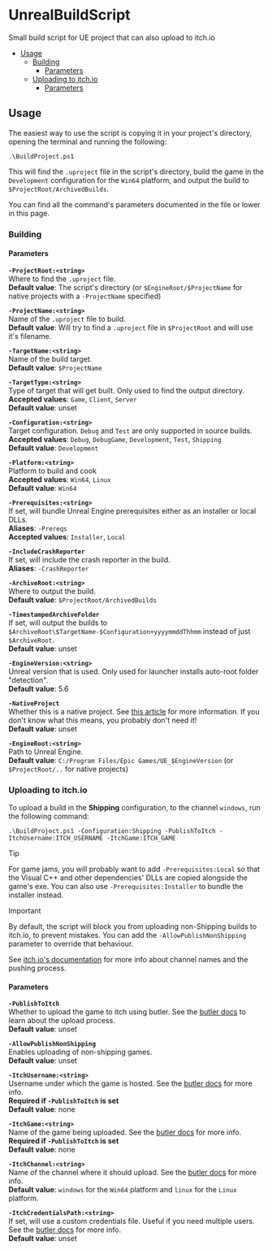 # UnrealBuildScript
Small build script for UE project that can also upload to itch.io

<!-- no toc -->
- [Usage](#usage)
	- [Building](#building)
		- [Parameters](#parameters)
	- [Uploading to itch.io](#uploading-to-itchio)
		- [Parameters](#parameters-1)

## Usage

The easiest way to use the script is copying it in your project's directory, opening the terminal and running the following:

```pwsh
.\BuildProject.ps1
```

This will find the `.uproject` file in the script's directory, build the game in the `Development` configuration for the `Win64` platform, and output the build to `$ProjectRoot/ArchivedBuilds`.

You can find all the command's parameters documented in the file or lower in this page.

### Building

#### Parameters

**`-ProjectRoot:<string>`**  
Where to find the `.uproject` file.  
**Default value**: The script's directory (or `$EngineRoot/$ProjectName` for native projects with a `-ProjectName` specified)

**`-ProjectName:<string>`**  
Name of the `.uproject` file to build.  
**Default value**: Will try to find a `.uproject` file in `$ProjectRoot` and will use it's filename.

**`-TargetName:<string>`**  
Name of the build target.  
**Default value**: `$ProjectName`

**`-TargetType:<string>`**  
Type of target that will get built. Only used to find the output directory.  
**Accepted values**: `Game`, `Client`, `Server`  
**Default value**: unset

**`-Configuration:<string>`**  
Target configuration. `Debug` and `Test` are only supported in source builds.  
**Accepted values**: `Debug`, `DebugGame`, `Development`, `Test`, `Shipping`  
**Default value**: `Development`

**`-Platform:<string>`**  
Platform to build and cook  
**Accepted values**: `Win64`, `Linux`  
**Default value**: `Win64`

**`-Prerequisites:<string>`**  
If set, will bundle Unreal Engine prerequisites either as an installer or local DLLs.  
**Aliases**: `-Prereqs`  
**Accepted values**: `Installer`, `Local`

**`-IncludeCrashReporter`**  
If set, will include the crash reporter in the build.  
**Aliases**: `-CrashReporter`  

**`-ArchiveRoot:<string>`**  
Where to output the build.  
**Default value**: `$ProjectRoot/ArchivedBuilds`

**`-TimestampedArchiveFolder`**  
If set, will output the builds to `$ArchiveRoot\$TargetName-$Configuration+yyyymmddThhmm` instead of just `$ArchiveRoot`.  
**Default value**: unset

**`-EngineVersion:<string>`**  
Unreal version that is used. Only used for launcher installs auto-root folder "detection".  
**Default value**: 5.6

**`-NativeProject`**  
Whether this is a native project. See [this article](https://dev.epicgames.com/community/learning/knowledge-base/eP9R/unreal-engine-what-s-a-native-project) for more information. If you don't know what this means, you probably don't need it!  
**Default value**: unset

**`-EngineRoot:<string>`**  
Path to Unreal Engine.  
**Default value**: `C:/Program Files/Epic Games/UE_$EngineVersion` (or `$ProjectRoot/..` for native projects)

### Uploading to itch.io

To upload a build in the **Shipping** configuration, to the channel `windows`, run the following command:

```pwsh
.\BuildProject.ps1 -Configuration:Shipping -PublishToItch -ItchUsername:ITCH_USERNAME -ItchGame:ITCH_GAME
```

> [!TIP]
> For game jams, you will probably want to add `-Prerequisites:Local` so that the Visual C++ and other dependencies' DLLs are copied alongside the game's exe. You can also use `-Prerequisites:Installer` to bundle the installer instead.

> [!IMPORTANT]
> By default, the script will block you from uploading non-Shipping builds to itch.io, to prevent mistakes. You can add the `-AllowPublishNonShipping` parameter to override that behaviour.

See [itch.io's documentation](https://itch.io/docs/butler/pushing.html) for more info about channel names and the pushing process.

#### Parameters

**`-PublishToItch`**  
Whether to upload the game to itch using butler. See the [butler docs](https://itch.io/docs/butler/) to learn about the upload process.  
**Default value**: unset

**`-AllowPublishNonShipping`**  
Enables uploading of non-shipping games.  
**Default value**: unset

**`-ItchUsername:<string>`**  
Username under which the game is hosted. See the [butler docs](https://itch.io/docs/butler/pushing.html) for more info.  
**Required if `-PublishToItch` is set**  
**Default value**: none

**`-ItchGame:<string>`**  
Name of the game being uploaded. See the [butler docs](https://itch.io/docs/butler/pushing.html) for more info.  
**Required if `-PublishToItch` is set**  
**Default value**: none

**`-ItchChannel:<string>`**  
Name of the channel where it should upload. See the [butler docs](https://itch.io/docs/butler/pushing.html) for more info.  
**Default value**: `windows` for the `Win64` platform and `linux` for the `Linux` platform.

**`-ItchCredentialsPath:<string>`**  
If set, will use a custom credentials file. Useful if you need multiple users. See the [butler docs](https://itch.io/docs/butler/login.html) for more info.  
**Default value**: unset
